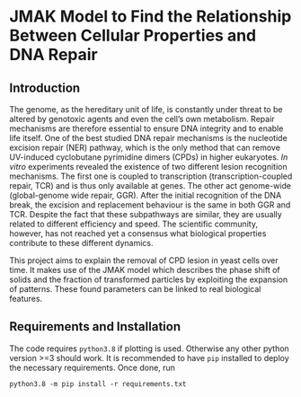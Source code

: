 # JMAK Model to Find the Relationship Between Cellular Properties and DNA Repair

## Introduction
The genome, as the hereditary unit of life, is constantly under threat to be altered by genotoxic
agents and even the cell’s own metabolism. Repair mechanisms are therefore essential to ensure
DNA integrity and to enable life itself. One of the best studied DNA repair mechanisms is the
nucleotide excision repair (NER) pathway, which is the only method that can remove UV-induced
cyclobutane pyrimidine dimers (CPDs) in higher eukaryotes. *In vitro* experiments revealed the
existence of two different lesion recognition mechanisms. The first one is coupled to transcription
(transcription-coupled repair, TCR) and is thus only available at genes. The other act genome-wide
(global-genome wide repair, GGR). After the initial recognition of the DNA break, the excision and
replacement behaviour is the same in both GGR and TCR. Despite the fact that these subpathways
are similar, they are usually related to different efficiency and speed. The scientific community,
however, has not reached yet a consensus what biological properties contribute to these different
dynamics.

This project aims to explain the removal of CPD lesion in yeast cells over time. It makes use of the
JMAK model which describes the phase shift of solids and the fraction of transformed particles by 
exploiting the expansion of patterns. These found parameters can be linked to real biological features.

## Requirements and Installation
The code requires `python3.8` if plotting is used. Otherwise any other python version >=3 should work.
It is recommended to have `pip` installed to deploy the necessary requirements. Once done, run

```commandline
python3.8 -m pip install -r requirements.txt
```

##